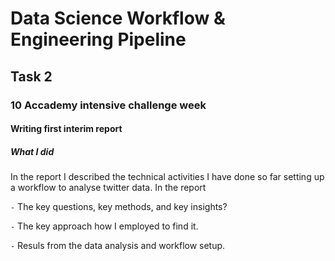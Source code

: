# Data Science Workflow & Engineering Pipeline
## Task 2
### 10 Accademy intensive challenge week 
#### Writing first interim report 

##### What I did 

In the report I described the technical activities I have done so far setting up a workflow to analyse twitter data.
In the report 

 `-` The key questions, key methods, and key insights?  
 
 `-` The key approach how I employed to find it.
 
 `-` Resuls from the data analysis and workflow setup.

